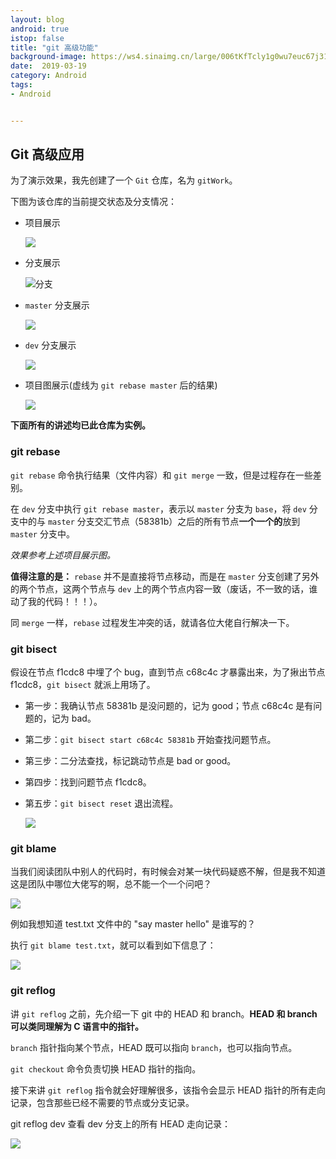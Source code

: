 ```yaml
---
layout: blog 
android: true 
istop: false
title: "git 高级功能" 
background-image: https://ws4.sinaimg.cn/large/006tKfTcly1g0wu7euc67j31900u04qp.jpg
date:  2019-03-19
category: Android
tags: 
- Android


---
```


## Git 高级应用

为了演示效果，我先创建了一个 `Git` 仓库，名为 `gitWork`。

下图为该仓库的当前提交状态及分支情况：

- 项目展示

  ![](https://ws2.sinaimg.cn/large/006tKfTcly1g1hkacayvaj311002uq3b.jpg)

- 分支展示

  ![分支](https://ws4.sinaimg.cn/large/006tKfTcly1g1hkas7zo1j311m034q2z.jpg)

- `master` 分支展示

  ![](https://ws1.sinaimg.cn/large/006tKfTcly1g1hkbrm5hcj319k0lkwi9.jpg)

- `dev` 分支展示

  ![](https://ws1.sinaimg.cn/large/006tKfTcly1g1hkbrm5hcj319k0lkwi9.jpg)

- 项目图展示(虚线为 `git rebase master` 后的结果)

  ![](https://ws3.sinaimg.cn/large/006tKfTcly1g1hlctl9f0j317c0h4q4h.jpg)

**下面所有的讲述均已此仓库为实例。**

### git rebase

`git rebase` 命令执行结果（文件内容）和 `git merge` 一致，但是过程存在一些差别。

在 `dev` 分支中执行 `git rebase master`，表示以 `master` 分支为 `base`，将 `dev` 分支中的与 `master` 分支交汇节点（58381b）之后的所有节点**一个一个的**放到 `master` 分支中。

*效果参考上述项目展示图。*

**值得注意的是：** `rebase` 并不是直接将节点移动，而是在 `master` 分支创建了另外的两个节点，这两个节点与 `dev` 上的两个节点内容一致（废话，不一致的话，谁动了我的代码！！！）。

同 `merge` 一样，`rebase` 过程发生冲突的话，就请各位大佬自行解决一下。

### git bisect

假设在节点 f1cdc8 中埋了个 bug，直到节点 c68c4c 才暴露出来，为了揪出节点 f1cdc8，`git bisect` 就派上用场了。

- 第一步：我确认节点 58381b 是没问题的，记为 good；节点 c68c4c 是有问题的，记为 bad。

- 第二步：`git bisect start c68c4c 58381b` 开始查找问题节点。

- 第三步：二分法查找，标记跳动节点是 bad or good。

- 第四步：找到问题节点 f1cdc8。

- 第五步：`git bisect reset` 退出流程。

  ![](https://ws2.sinaimg.cn/large/006tKfTcly1g1is6acesoj31b60io7bg.jpg)

### git blame

当我们阅读团队中别人的代码时，有时候会对某一块代码疑惑不解，但是我不知道这是团队中哪位大佬写的啊，总不能一个一个问吧？

![](https://ws4.sinaimg.cn/large/006tKfTcly1g1isqu4zb3j30ws01u74h.jpg)

例如我想知道 test.txt 文件中的 "say master hello" 是谁写的？

执行 `git blame test.txt`，就可以看到如下信息了：

![](https://ws1.sinaimg.cn/large/006tKfTcly1g1isr5707yj30ys020aa9.jpg)

### git reflog

讲 `git reflog` 之前，先介绍一下 git 中的 HEAD 和 branch。**HEAD 和 branch 可以类同理解为 C 语言中的指针。** 

`branch` 指针指向某个节点，HEAD 既可以指向 `branch`，也可以指向节点。

`git checkout` 命令负责切换 HEAD 指针的指向。

接下来讲 `git reflog` 指令就会好理解很多，该指令会显示 HEAD 指针的所有走向记录，包含那些已经不需要的节点或分支记录。

git reflog dev 查看 dev 分支上的所有 HEAD 走向记录：

![](https://ws3.sinaimg.cn/large/006tKfTcly1g1it4eztv7j31ek0awtcp.jpg)










